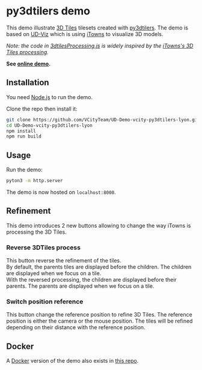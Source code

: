 # py3dtilers demo

This demo illustrate [3D Tiles](https://github.com/CesiumGS/3d-tiles) tilesets created with [py3dtilers](https://github.com/VCityTeam/py3dtilers). The demo is based on [UD-Viz](https://github.com/VCityTeam/UD-Viz) which is using [iTowns](https://github.com/iTowns/itowns/tree/master/src) to visualize 3D models.

_Note: the code in [3dtilesProcessing.js](src/3dtilesProcessing.js) is widely inspired by the [iTowns's 3D Tiles processing](https://github.com/iTowns/itowns/blob/7a9457075067afa1a7aa2dc3cb72999033105ff6/src/Process/3dTilesProcessing.js)._

__See [online demo](https://lods-lyon.vcityliris.data.alpha.grandlyon.com/).__

## Installation

You need [Node.js](https://en.wikipedia.org/wiki/Node.js) to run the demo.

Clone the repo then install it:

```bash
git clone https://github.com/VCityTeam/UD-Demo-vcity-py3dtilers-lyon.git
cd UD-Demo-vcity-py3dtilers-lyon
npm install
npm run build
```

## Usage

Run the demo:

```bash
pyton3 -m http.server
```

The demo is now hosted on `localhost:8000`.

## Refinement

This demo introduces 2 new buttons allowing to change the way iTowns is processing the 3D Tiles.

### Reverse 3DTiles process

This button reverse the refinement of the tiles.  
By default, the parents tiles are displayed before the children. The children are displayed when we focus on a tile.  
With the reversed processing, the children are displayed before their parents. The parents are displayed when we focus on a tile.  

### Switch position reference

This button change the reference position to refine 3D Tiles. The reference position is either the camera or the mouse position. The tiles will be refined depending on their distance with the reference position.

## Docker

A [Docker](https://www.docker.com/) version of the demo also exists in [this repo](https://github.com/VCityTeam/UD-Demo-vcity-py3dtilers-lyon-docker).
